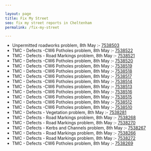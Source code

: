 ```yaml
---

layout: page
title: Fix My Street
seo: fix my street reports in Cheltenham
permalink: /fix-my-street

---
```


<!-- fix_marker starts -->

- Unpermitted roadworks problem, 8th May :- [7538503](https://www.fixmystreet.com/report/7538503)
- TMC - Defects -CW6 Potholes  problem, 8th May :- [7538522](https://www.fixmystreet.com/report/7538522)
- TMC - Defects - Road Markings problem, 8th May :- [7538521](https://www.fixmystreet.com/report/7538521)
- TMC - Defects -CW6 Potholes  problem, 8th May :- [7538520](https://www.fixmystreet.com/report/7538520)
- TMC - Defects -CW6 Potholes  problem, 8th May :- [7538519](https://www.fixmystreet.com/report/7538519)
- TMC - Defects -CW6 Potholes  problem, 8th May :- [7538518](https://www.fixmystreet.com/report/7538518)
- TMC - Defects -CW6 Potholes  problem, 8th May :- [7538517](https://www.fixmystreet.com/report/7538517)
- TMC - Defects -CW6 Potholes  problem, 8th May :- [7538514](https://www.fixmystreet.com/report/7538514)
- TMC - Defects -CW6 Potholes  problem, 8th May :- [7538513](https://www.fixmystreet.com/report/7538513)
- TMC - Defects -CW6 Potholes  problem, 8th May :- [7538516](https://www.fixmystreet.com/report/7538516)
- TMC - Defects -CW6 Potholes  problem, 8th May :- [7538515](https://www.fixmystreet.com/report/7538515)
- TMC - Defects -CW6 Potholes  problem, 8th May :- [7538512](https://www.fixmystreet.com/report/7538512)
- TMC - Defects -CW6 Potholes  problem, 8th May :- [7538510](https://www.fixmystreet.com/report/7538510)
- TMC - Defects - Vegetation problem, 8th May :- [7538281](https://www.fixmystreet.com/report/7538281)
- TMC - Defects - Road Markings problem, 8th May :- [7538268](https://www.fixmystreet.com/report/7538268)
- TMC - Defects - Road Markings problem, 8th May :- [7538270](https://www.fixmystreet.com/report/7538270)
- TMC - Defects - Kerbs and Channels problem, 8th May :- [7538267](https://www.fixmystreet.com/report/7538267)
- TMC - Defects - Road Markings problem, 8th May :- [7538266](https://www.fixmystreet.com/report/7538266)
- TMC - Defects - Road Markings problem, 8th May :- [7538272](https://www.fixmystreet.com/report/7538272)
- TMC - Defects -CW6 Potholes  problem, 8th May :- [7538269](https://www.fixmystreet.com/report/7538269)

<!-- fix_marker ends -->